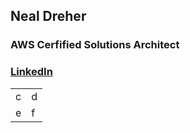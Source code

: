 ## Neal Dreher 
### AWS Cerfified Solutions Architect

### [LinkedIn](https://www.linkedin.com/in/nealdreher/)

| | |
|--|--|
| c | d |
| e | f |
